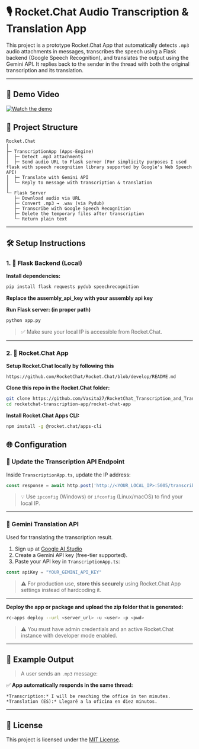 # 🎙️ Rocket.Chat Audio Transcription & Translation App

This project is a prototype Rocket.Chat App that automatically detects `.mp3` audio attachments in messages, transcribes the speech using a Flask backend (Google Speech Recognition), and translates the output using the Gemini API. It replies back to the sender in the thread with both the original transcription and its translation.

---
## 🎥 Demo Video

[![Watch the demo](https://img.youtube.com/vi/8YZsTKeM-iY/hqdefault.jpg)](https://www.youtube.com/watch?v=8YZsTKeM-iY)


## 📂 Project Structure

```
Rocket.Chat
│
├─ TranscriptionApp (Apps-Engine)
│  ├─ Detect .mp3 attachments
│  ├─ Send audio URL to Flask server (For simplicity purposes I used flask with speech recognition library supported by Google's Web Speech API)
│  ├─ Translate with Gemini API
│  └─ Reply to message with transcription & translation
│
└─ Flask Server
   ├─ Download audio via URL
   ├─ Convert .mp3 → .wav (via Pydub)
   ├─ Transcribe with Google Speech Recognition
   ├─ Delete the temporary files after transcription
   └─ Return plain text
```

---

## 🛠️ Setup Instructions

### 1. 🧪 Flask Backend (Local)

**Install dependencies:**

```bash
pip install flask requests pydub speechrecognition
```

**Replace the assembly_api_key with your assembly api key**

**Run Flask server: (in proper path)**

```bash
python app.py
```


> ✅ Make sure your local IP is accessible from Rocket.Chat.

---

### 2. 🧱 Rocket.Chat App

**Setup Rocket.Chat locally by following this**
```
https://github.com/RocketChat/Rocket.Chat/blob/develop/README.md
```

**Clone this repo in the Rocket.Chat folder:**

```bash
git clone https://github.com/Vasita27/RocketChat_Transcription_and_Translation_for_VoiceMessages_App.git
cd rocketchat-transcription-app/rocket-chat-app
```

**Install Rocket.Chat Apps CLI:**

```bash
npm install -g @rocket.chat/apps-cli
```

## 🌐 Configuration

### 🔧 Update the Transcription API Endpoint

Inside `TranscriptionApp.ts`, update the IP address:

```ts
const response = await http.post('http://<YOUR_LOCAL_IP>:5005/transcribe', {
```

> 💡 Use `ipconfig` (Windows) or `ifconfig` (Linux/macOS) to find your local IP.

---

### 🔐 Gemini Translation API

Used for translating the transcription result.

1. Sign up at [Google AI Studio](https://aistudio.google.com/apikey)
2. Create a Gemini API key (free-tier supported).
3. Paste your API key in `TranscriptionApp.ts`:

```ts
const apiKey = "YOUR_GEMINI_API_KEY"
```

> ⚠️ For production use, **store this securely** using Rocket.Chat App settings instead of hardcoding it.

---

**Deploy the app or package and upload the zip folder that is generated:**

```bash
rc-apps deploy --url <server_url> -u <user> -p <pwd>
```

> ⚠️ You must have admin credentials and an active Rocket.Chat instance with developer mode enabled.

---

## 📸 Example Output

> A user sends an `.mp3` message:

✅ **App automatically responds in the same thread:**

```
*Transcription:* I will be reaching the office in ten minutes.
*Translation (ES):* Llegaré a la oficina en diez minutos.
```

---
## 📄 License

This project is licensed under the [MIT License](./LICENSE).

